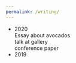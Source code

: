 ```yaml
---
permalink: /writing/
---
```


* 2020  
   Essay about avocados  
   talk at gallery  
   conference paper  
* 2019  
